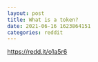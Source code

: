 ```yaml
--- 
layout: post 
title: What is a token? 
date: 2021-06-16 1623864151 
categories: reddit 
--- 
```

https://redd.it/o1a5r6